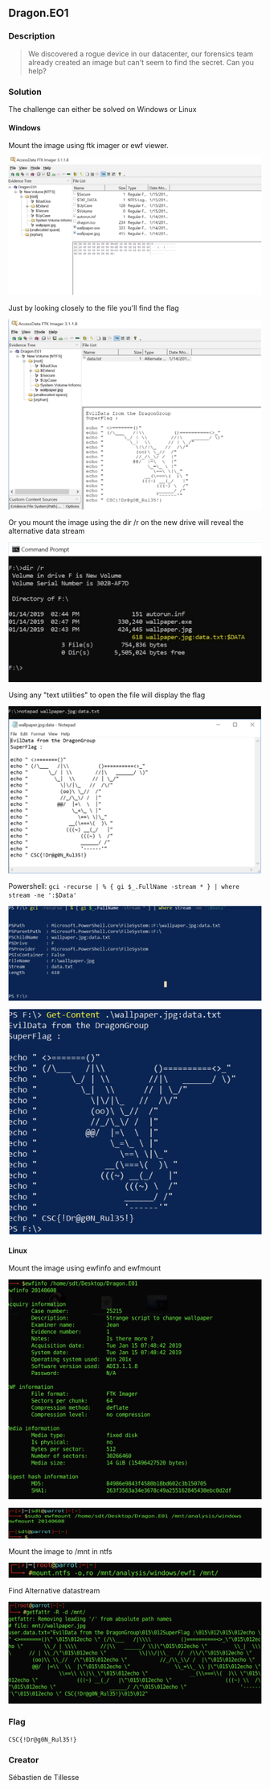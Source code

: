 ## Dragon.EO1

### Description

> We discovered a rogue device in our datacenter, our forensics team already created an image but can't seem to find the secret. Can you help?

### Solution

The challenge can either be solved on Windows or Linux

#### Windows

Mount the image using ftk imager or ewf viewer.

![](img/img1.png)

Just by looking closely to the file you'll find the flag

![](img/img2.png)

Or you mount the image using the dir /r on the new drive will reveal the alternative data stream

![](img/img3.png)

Using any "text utilities" to open the file will display the flag

![](img/img4.png)

Powershell:
`gci -recurse | % { gi $_.FullName -stream * } | where stream -ne ':$Data'`

![](img/img5.png)

![](img/img6.png)




#### Linux

Mount the image using ewfinfo and ewfmount

![](img/img7.png)

![](img/img8.png)


Mount the image to /mnt in ntfs

![](img/img9.png)


Find Alternative datastream 

![](img/img10.png)


### Flag
`CSC{!Dr@g0N_Rul35!}`


### Creator
Sébastien de Tillesse


